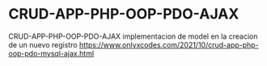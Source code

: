 # CRUD-APP-PHP-OOP-PDO-AJAX
CRUD-APP-PHP-OOP-PDO-AJAX implementacion de model en la creacion de un nuevo registro https://www.onlyxcodes.com/2021/10/crud-app-php-oop-pdo-mysql-ajax.html

